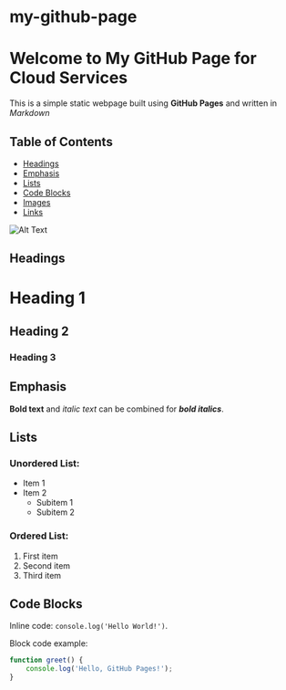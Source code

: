 # my-github-page
# Welcome to My GitHub Page for Cloud Services

This is a simple static webpage built using **GitHub Pages** and written in _Markdown_

## Table of Contents
- [Headings](#headings)
- [Emphasis](#emphasis)
- [Lists](#lists)
- [Code Blocks](#code-blocks)
- [Images](#images)
- [Links](#links)

![Alt Text](https://tenor.com/updVnLepkUa.gif)

## Headings
# Heading 1
## Heading 2
### Heading 3

## Emphasis
**Bold text** and _italic text_ can be combined for **_bold italics_**.

## Lists

### Unordered List:
- Item 1
- Item 2
  - Subitem 1
  - Subitem 2

### Ordered List:
1. First item
2. Second item
3. Third item

## Code Blocks

Inline code: `console.log('Hello World!')`.

Block code example:
```javascript
function greet() {
    console.log('Hello, GitHub Pages!');
}
